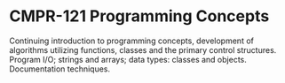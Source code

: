 # CMPR-121 Programming Concepts

Continuing introduction to programming concepts, development of algorithms utilizing functions, classes and the primary control structures. Program I/O; strings and arrays; data types: classes and objects. Documentation techniques.
